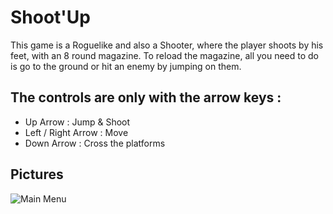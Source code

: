 # Shoot'Up

This game is a Roguelike and also a Shooter, where the player shoots by his feet, with an 8 round magazine. To reload the magazine, all you need to do is go to the ground or hit an enemy by jumping on them.

## The controls are only with the arrow keys :

-   Up Arrow : Jump & Shoot
-   Left / Right Arrow : Move
-   Down Arrow : Cross the platforms

## Pictures
![Main Menu](https://imgur.com/LxaLgub "Main menu")